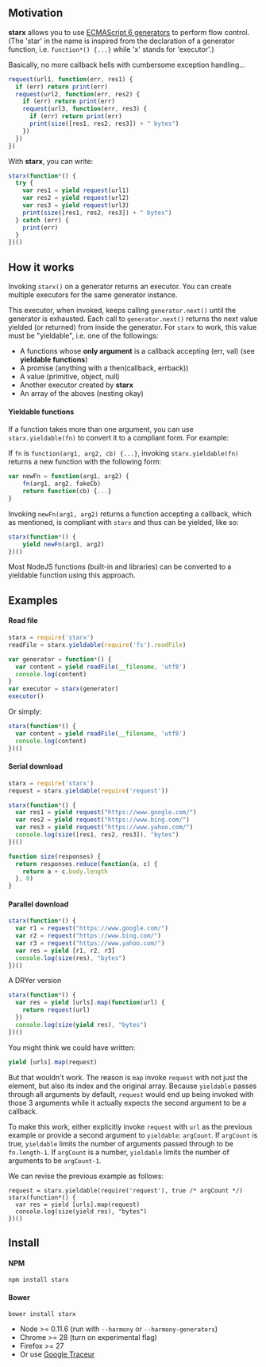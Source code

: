 ## Motivation

**starx** allows you to use [ECMAScript 6 generators](https://developer.mozilla.org/en-US/docs/Web/JavaScript/Guide/Iterators_and_Generators) to perform flow control. (The 'star' in the name is inspired from the declaration of a generator function, i.e. `function*() {...}` while 'x' stands for 'executor'.)

Basically, no more callback hells with cumbersome exception handling...
```javascript
request(url1, function(err, res1) {
  if (err) return print(err)
  request(url2, function(err, res2) {
    if (err) return print(err)
    request(url3, function(err, res3) {
      if (err) return print(err)
      print(size([res1, res2, res3]) + " bytes")
    })
  })
})
```

With **starx**, you can write:
```javascript
starx(function*() {
  try {
    var res1 = yield request(url1)
    var res2 = yield request(url2)
    var res3 = yield request(url3)
    print(size([res1, res2, res3]) + " bytes")
  } catch (err) {
    print(err)
  }
})()
```

## How it works
Invoking `starx()` on a generator returns an executor. You can create multiple executors for the same generator instance. 

This executor, when invoked, keeps calling `generator.next()` until the generator is exhausted. Each call to `generator.next()` returns the next value yielded (or returned) from inside the generator. For `starx` to work, this value must be "yieldable", i.e. one of the followings:

* A functions whose **only argument** is a callback accepting (err, val) (see **yieldable functions**)
* A promise (anything with a then(callback, errback))
* A value (primitive, object, null)
* Another executor created by **starx**
* An array of the aboves (nesting okay)

#### Yieldable functions

If a function takes more than one argument, you can use `starx.yieldable(fn)` to convert it to a compliant form. For example:

If `fn` is `function(arg1, arg2, cb) {...}`, invoking `starx.yieldable(fn)` returns a new function with the following form:
```javascript
var newFn = function(arg1, arg2) { 
    fn(arg1, arg2, fakeCb)
    return function(cb) {...}
}
```
Invoking `newFn(arg1, arg2)` returns a function accepting a callback, which as mentioned, is compliant with `starx` and thus can be yielded, like so:

```javascript
starx(function*() {
    yield newFn(arg1, arg2)
})()
```

Most NodeJS functions (built-in and libraries) can be converted to a yieldable function using this approach.

## Examples
#### Read file
```javascript
starx = require('starx')
readFile = starx.yieldable(require('fs').readFile)

var generator = function*() {
  var content = yield readFile(__filename, 'utf8')
  console.log(content)
}
var executor = starx(generator)
executor()
```

Or simply:
```javascript
starx(function*() {
  var content = yield readFile(__filename, 'utf8')
  console.log(content)
})()
```

#### Serial download
```javascript
starx = require('starx')
request = starx.yieldable(require('request'))

starx(function*() {
  var res1 = yield request("https://www.google.com/")
  var res2 = yield request("https://www.bing.com/")
  var res3 = yield request("https://www.yahoo.com/")
  console.log(size([res1, res2, res3]), "bytes")
})()

function size(responses) {
  return responses.reduce(function(a, c) {
    return a + c.body.length
  }, 0)
}
```

#### Parallel download
```javascript
starx(function*() {
  var r1 = request("https://www.google.com/")
  var r2 = request("https://www.bing.com/")
  var r3 = request("https://www.yahoo.com/")
  var res = yield [r1, r2, r3]
  console.log(size(res), "bytes")
})()
```

A DRYer version
```javascript
starx(function*() {
  var res = yield [urls].map(function(url) {
    return request(url)
  })
  console.log(size(yield res), "bytes")
})()
```

You might think we could have written:
```javascript
yield [urls].map(request)
```

But that wouldn't work. The reason is `map` invoke `request` with not just the element, but also its index and the original array. Because `yieldable` passes through all arguments by default, `request` would end up being invoked with those 3 arguments while it actually expects the second argument to be 
a callback. 

To make this work, either explicitly invoke `request` with `url` as the previous example or provide a second argument to `yieldable`: `argCount`. If `argCount` is true, `yieldable` limits the number of arguments passed through to be `fn.length-1`. If `argCount` is a number, `yieldable` limits the number of arguments to be `argCount-1`.

We can revise the previous example as follows:

```
request = starx.yieldable(require('request'), true /* argCount */)
starx(function*() {
  var res = yield [urls].map(request)
  console.log(size(yield res), "bytes")
})()
```

## Install
#### NPM
```
npm install starx
```
#### Bower
```
bower install starx
```

* Node >= 0.11.6 (run with `--harmony` or `--harmony-generators`)
* Chrome >= 28 (turn on experimental flag)
* Firefox >= 27
* Or use [Google Traceur](https://github.com/google/traceur-compiler)